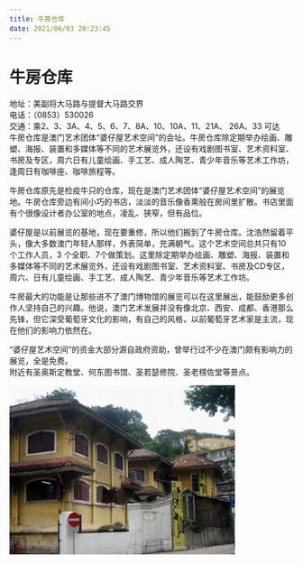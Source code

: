 ```yaml
---
title: 牛房仓库  
date: 2021/06/03 20:23:45  
---
```

  
# 牛房仓库  
地址：美副将大马路与提督大马路交界  
电话：（0853）530026  
交通：乘2、3、3A、4、5、6、7、8A、10、10A、11、21A、 26A、33 可达  
牛房仓库是澳门艺术团体“婆仔屋艺术空间”的会址。牛房仓库除定期举办绘画、雕塑、海报、装置和多媒体等不同的艺术展览外，还设有戏剧图书室、艺术资料室、书房及专区，周六日有儿童绘画、手工艺、成人陶艺、青少年音乐等艺术工作坊，逢周日有咖啡座、咖啡旅程等。  
  
牛房仓库原先是检疫牛只的仓库，现在是澳门艺术团体“婆仔屋艺术空间”的展览地。牛房仓库旁边有间小巧的书店，淡淡的音乐像香熏般在房间里扩散。书店里面有个很像设计者办公室的地点，凌乱、狭窄，但有品位。  
  
婆仔屋是以前展览的基地，现在要重修，所以他们搬到了牛房仓库。沈浩然留着平头，像大多数澳门年轻人那样，外表简单，充满朝气。这个艺术空间总共只有10个工作人员，3 个全职、7个做策划。这里除定期举办绘画、雕塑、海报、装置和多媒体等不同的艺术展览外，还设有戏剧图书室、艺术资料室、书房及CD专区，周六、日有儿童绘画、手工艺、成人陶艺、青少年音乐等艺术工作坊。  
  
牛房最大的功能是让那些进不了澳门博物馆的展览可以在这里展出，能鼓励更多创作人坚持自己的兴趣。他说，澳门艺术发展并没有像北京、西安、成都、香港那么先锋，但它深受葡萄牙文化的影响，有自己的风格，以前葡萄牙艺术家是主流，现在他们的影响力依然在。  
  
“婆仔屋艺术空间”的资金大部分源自政府资助，曾举行过不少在澳门颇有影响力的展览，全是免费。  
附近有圣奥斯定教堂、何东图书馆、圣若瑟修院、圣老楞佐堂等景点。  
  
![](https://raw.githubusercontent.com/szqq0512/Pic/main/img/202201212109265.png)  